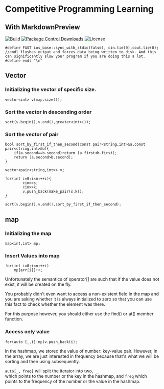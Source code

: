 Competitive Programming Learning
========================

With MarkdownPreview
---------------

  [![Build][github-ci-image]][github-ci-link]
  [![Package Control Downloads][pc-image]][pc-link]
  ![License][license-image]


```
#define FAST ios_base::sync_with_stdio(false), cin.tie(0),cout.tie(0);
//endl flushes output and forces data being written to disk. And this can significantly slow your program if you are doing this a lot.
#define endl "\n"
```


## Vector

### Initializing the vector of specific size.
```
vector<int> v(map.size());
```

### Sort the vector in descending order
```
sort(v.begin(),v.end(),greater<int>());
```

### Sort the vector of pair
```
bool sort_by_first_if_then_second(const pair<string,int>&a,const pair<string,int>&b){
    if(a.second==b.second)return (a.first<b.first);
    return (a.second>b.second);
}

vector<pair<string,int>> v;

for(int i=0;i<n;++i){
        cin>>s;
        cin>>k;
        v.push_back(make_pair(s,k));
}

sort(v.begin(),v.end(),sort_by_first_if_then_second);
```



## map

### Initializing the map 
```
map<int,int> mp;
```

### Insert Values into map
```
for(int i=0;i<n;++i)
    mp[arr[i]]++;
```
Unfortunately the semantics of operator[] are such that if the value does not exist, it will be created on the fly.

You probably didn't even want to access a non-existent field in the map and you are asking whether it is always initialized to zero so that you can use this fact to check whether the element was there.

For this purpose however, you should either use the find() or at() member function.

### Access only value
```
for(auto [_,i]:mp)v.push_back(i);
```
in the hashmap, we stored the value of number: key-value pair. However, in the array, we are just interested in frequency because that's what we will be sorting and then using subsequently. 

<code>auto[_, freq]</code> will split the iterator into two, <code> _ </code> which points to the number or the key in the hashmap, and <code>freq</code> which points to the frequency of the number or the value in the hashmap.








  [bps10]: https://github.com/bps10
  [gfm-api]: https://developer.github.com/v3/markdown/
  [glfm-api]: https://docs.gitlab.com/ee/api/markdown.html
  [hexatrope]: https://github.com/hexatrope
  [home]: https://github.com/revolunet/sublimetext-markdown-preview
  [hozaka]: https://github.com/hozaka
  [hadisfr]: https://github.com/hadisfr
  [issue]: https://github.com/facelessuser/MarkdownPreview/issues
  [license]: http://revolunet.mit-license.org
  [live-reload]: https://packagecontrol.io/packages/LiveReload
  [pymd]: https://github.com/Python-Markdown/markdown
  [pymdownx-docs]: http://facelessuser.github.io/pymdown-extensions/usage_notes/
  [tommi]: https://github.com/tommi
  [github-ci-image]: https://github.com/facelessuser/MarkdownPreview/workflows/build/badge.svg
  [github-ci-link]: https://github.com/facelessuser/MarkdownPreview/actions?workflow=build
  [pc-image]: https://img.shields.io/packagecontrol/dt/MarkdownPreview.svg?logo=sublime%20text&logoColor=cccccc
  [pc-link]: https://packagecontrol.io/packages/MarkdownPreview
  [license-image]: https://img.shields.io/badge/license-MIT-blue.svg




